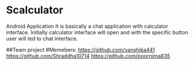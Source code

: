 # Scalculator
Android Application
It is basically a chat application  with calculator interface.
Initially calculator interface will open and with the specific button user will led to chat interface.

##Team project
#Memebers: 
https://github.com/vanshika441
https://github.com/Shraddha10714
https://github.com/poornima835

